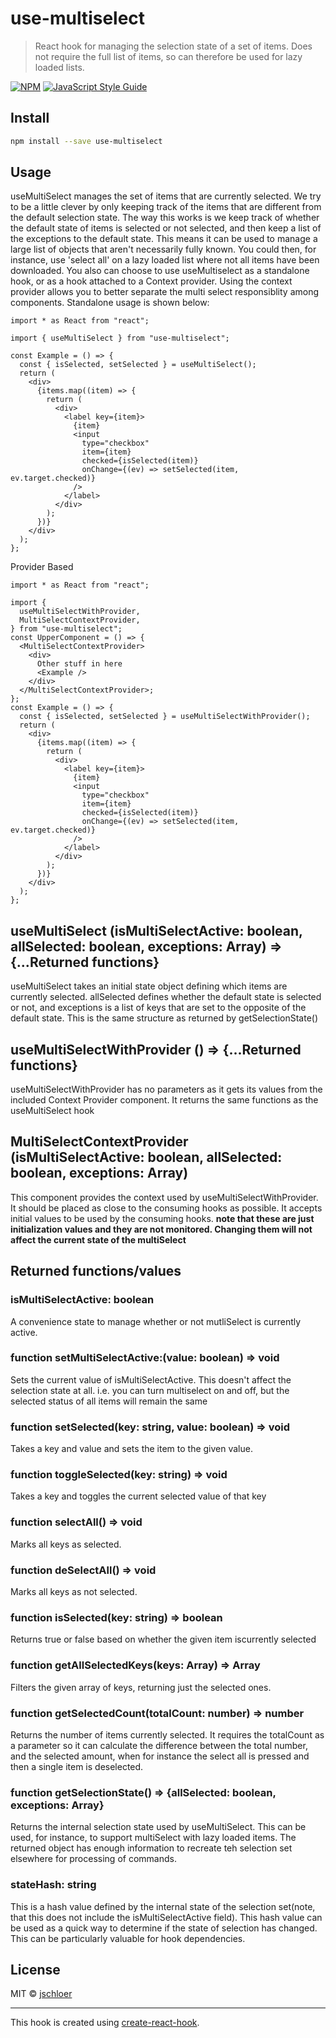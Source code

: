 # use-multiselect

> React hook for managing the selection state of a set of items. Does not require the full list of items, so can therefore be used for lazy loaded lists.

[![NPM](https://img.shields.io/npm/v/use-multiselect.svg)](https://www.npmjs.com/package/use-multiselect) [![JavaScript Style Guide](https://img.shields.io/badge/code_style-standard-brightgreen.svg)](https://standardjs.com)

## Install

```bash
npm install --save use-multiselect
```

## Usage

useMultiSelect manages the set of items that are currently selected. We try to be a little clever by only keeping track of the items that are different from the default selection state. The way this works is we keep track of whether the default state of items is selected or not selected, and then keep a list of the exceptions to the default state. This means it can be used to manage a large list of objects that aren't necessarily fully known. You could then, for instance, use 'select all' on a lazy loaded list where not all items have been downloaded.
You also can choose to use useMultiselect as a standalone hook, or as a hook attached to a Context provider. Using the context provider allows you to better separate the multi select responsiblity among components.
Standalone usage is shown below:

```tsx
import * as React from "react";

import { useMultiSelect } from "use-multiselect";

const Example = () => {
  const { isSelected, setSelected } = useMultiSelect();
  return (
    <div>
      {items.map((item) => {
        return (
          <div>
            <label key={item}>
              {item}
              <input
                type="checkbox"
                item={item}
                checked={isSelected(item)}
                onChange={(ev) => setSelected(item, ev.target.checked)}
              />
            </label>
          </div>
        );
      })}
    </div>
  );
};
```

Provider Based

```tsx
import * as React from "react";

import {
  useMultiSelectWithProvider,
  MultiSelectContextProvider,
} from "use-multiselect";
const UpperComponent = () => {
  <MultiSelectContextProvider>
    <div>
      Other stuff in here
      <Example />
    </div>
  </MultiSelectContextProvider>;
};
const Example = () => {
  const { isSelected, setSelected } = useMultiSelectWithProvider();
  return (
    <div>
      {items.map((item) => {
        return (
          <div>
            <label key={item}>
              {item}
              <input
                type="checkbox"
                item={item}
                checked={isSelected(item)}
                onChange={(ev) => setSelected(item, ev.target.checked)}
              />
            </label>
          </div>
        );
      })}
    </div>
  );
};
```

## useMultiSelect (isMultiSelectActive: boolean, allSelected: boolean, exceptions: Array<string>) => {...Returned functions}

useMultiSelect takes an initial state object defining which items are currently selected. allSelected defines whether the default state is selected or not, and exceptions is a list of keys that are set to the opposite of the default state. This is the same structure as returned by getSelectionState()

## useMultiSelectWithProvider () => {...Returned functions}

useMultiSelectWithProvider has no parameters as it gets its values from the included Context Provider component. It returns the same functions as the useMultiSelect hook

## MultiSelectContextProvider (isMultiSelectActive: boolean, allSelected: boolean, exceptions: Array<string>)

This component provides the context used by useMultiSelectWithProvider. It should be placed as close to the consuming hooks as possible. It accepts initial values to be used by the consuming hooks.
**note that these are just initialization values and they are not monitored. Changing them will not affect the current state of the multiSelect**

## Returned functions/values

### isMultiSelectActive: boolean

A convenience state to manage whether or not mutliSelect is currently active.

### function setMultiSelectActive:(value: boolean) => void

Sets the current value of isMultiSelectActive. This doesn't affect the selection state at all. i.e. you can turn multiselect on and off, but the selected status of all items will remain the same

### function setSelected(key: string, value: boolean) => void

Takes a key and value and sets the item to the given value.

### function toggleSelected(key: string) => void

Takes a key and toggles the current selected value of that key

### function selectAll() => void

Marks all keys as selected.

### function deSelectAll() => void

Marks all keys as not selected.

### function isSelected(key: string) => boolean

Returns true or false based on whether the given item iscurrently selected

### function getAllSelectedKeys(keys: Array<string>) => Array<string>

Filters the given array of keys, returning just the selected ones.

### function getSelectedCount(totalCount: number) => number

Returns the number of items currently selected. It requires the totalCount as a parameter so it can calculate the difference between the total number, and the selected amount, when for instance the select all is pressed and then a single item is deselected.

### function getSelectionState() => {allSelected: boolean, exceptions: Array<string>}

Returns the internal selection state used by useMultiSelect. This can be used, for instance, to support multiSelect with lazy loaded items. The returned object has enough information to recreate teh selection set elsewhere for processing of commands.

### stateHash: string

This is a hash value defined by the internal state of the selection set(note, that this does not include the isMultiSelectActive field). This hash value can be used as a quick way to determine if the state of selection has changed. This can be particularly valuable for hook dependencies.

## License

MIT © [jschloer](https://github.com/jschloer)

---

This hook is created using [create-react-hook](https://github.com/hermanya/create-react-hook).
